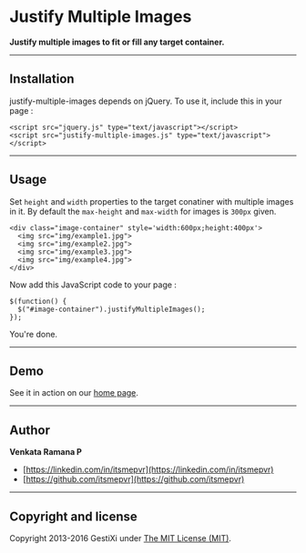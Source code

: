 Justify Multiple Images
=======================

**Justify multiple images to fit or fill any target container.**

------

## Installation

justify-multiple-images depends on jQuery. To use it, include this in your page :

    <script src="jquery.js" type="text/javascript"></script>
    <script src="justify-multiple-images.js" type="text/javascript"></script>

------

## Usage

Set `height` and `width` properties to the target conatiner with multiple images in it. By default the `max-height` and `max-width` for images is `300px` given. 

    <div class="image-container" style='width:600px;height:400px'>
      <img src="img/example1.jpg">
      <img src="img/example2.jpg">
      <img src="img/example3.jpg">
      <img src="img/example4.jpg">
    </div>

Now add this JavaScript code to your page :

    $(function() {
      $("#image-container").justifyMultipleImages();
    });

You're done.

------

## Demo

See it in action on our [home page](https://www.itsmepvr.github.io).

------

## Author

**Venkata Ramana P**

+ [https://linkedin.com/in/itsmepvr](https://linkedin.com/in/itsmepvr)
+ [https://github.com/itsmepvr](https://github.com/itsmepvr)


------

## Copyright and license

Copyright 2013-2016 GestiXi under [The MIT License (MIT)](LICENSE).
